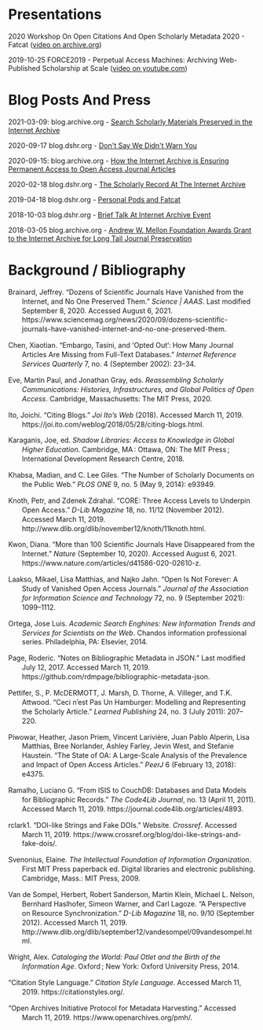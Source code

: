 
# Presentations

2020 Workshop On Open Citations And Open Scholarly Metadata 2020 - Fatcat ([video on archive.org](https://archive.org/details/fatcat_workshop_open_citations_open_scholarly_metadata_2020))

2019-10-25 FORCE2019 - Perpetual Access Machines: Archiving Web-Published Scholarship at Scale ([video on youtube.com](https://www.youtube.com/watch?v=PARqfbYIdXQ))


# Blog Posts And Press

2021-03-09: blog.archive.org - [Search Scholarly Materials Preserved in the Internet Archive](http://blog.archive.org/2021/03/09/search-scholarly-materials-preserved-in-the-internet-archive/)

2020-09-17 blog.dshr.org - [Don't Say We Didn't Warn You](https://blog.dshr.org/2020/09/dont-say-we-didnt-warn-you.html)

2020-09-15: blog.archive.org - [How the Internet Archive is Ensuring Permanent Access to Open Access Journal Articles](http://blog.archive.org/2020/09/15/how-the-internet-archive-is-ensuring-permanent-access-to-open-access-journal-articles/)

2020-02-18 blog.dshr.org - [The Scholarly Record At The Internet Archive](https://blog.dshr.org/2020/02/the-scholarly-record-at-internet-archive.html)

2019-04-18 blog.dshr.org - [Personal Pods and Fatcat](https://blog.dshr.org/2019/04/personal-pods-and-fatcat.html)

2018-10-03 blog.dshr.org - [Brief Talk At Internet Archive Event](https://blog.dshr.org/2018/10/brief-talk-at-internet-archive-event.html)

2018-03-05 blog.archive.org - [Andrew W. Mellon Foundation Awards Grant to the Internet Archive for Long Tail Journal Preservation](https://blog.archive.org/2018/03/05/andrew-w-mellon-foundation-awards-grant-to-the-internet-archive-for-long-tail-journal-preservation/)


# Background / Bibliography

<!-- On zbib.org: https://zbib.org/d795a00c6b0447b7af24fa6cfbcec3f2 -->

<div class="csl-bib-body" style="line-height: 1.35; margin-left: 2em; text-indent:-2em;">
  <div class="csl-entry" style="margin-bottom: 1em;">Brainard, Jeffrey. “Dozens of Scientific Journals Have Vanished from the Internet, and No One Preserved Them.” <i>Science | AAAS</i>. Last modified September 8, 2020. Accessed August 6, 2021. https://www.sciencemag.org/news/2020/09/dozens-scientific-journals-have-vanished-internet-and-no-one-preserved-them.</div>
  <div class="csl-entry" style="margin-bottom: 1em;">Chen, Xiaotian. “Embargo, Tasini, and ‘Opted Out’: How Many Journal Articles Are Missing from Full-Text Databases.” <i>Internet Reference Services Quarterly</i> 7, no. 4 (September 2002): 23–34.</div>
  <div class="csl-entry" style="margin-bottom: 1em;">Eve, Martin Paul, and Jonathan Gray, eds. <i>Reassembling Scholarly Communications: Histories, Infrastructures, and Global Politics of Open Access</i>. Cambridge, Massachusetts: The MIT Press, 2020.</div>
  <div class="csl-entry" style="margin-bottom: 1em;">Ito, Joichi. “Citing Blogs.” <i>Joi Ito’s Web</i> (2018). Accessed March 11, 2019. https://joi.ito.com/weblog/2018/05/28/citing-blogs.html.</div>
  <div class="csl-entry" style="margin-bottom: 1em;">Karaganis, Joe, ed. <i>Shadow Libraries: Access to Knowledge in Global Higher Education</i>. Cambridge, MA : Ottawa, ON: The MIT Press ; International Development Research Centre, 2018.</div>
  <div class="csl-entry" style="margin-bottom: 1em;">Khabsa, Madian, and C. Lee Giles. “The Number of Scholarly Documents on the Public Web.” <i>PLOS ONE</i> 9, no. 5 (May 9, 2014): e93949.</div>
  <div class="csl-entry" style="margin-bottom: 1em;">Knoth, Petr, and Zdenek Zdrahal. “CORE: Three Access Levels to Underpin Open Access.” <i>D-Lib Magazine</i> 18, no. 11/12 (November 2012). Accessed March 11, 2019. http://www.dlib.org/dlib/november12/knoth/11knoth.html.</div>
  <div class="csl-entry" style="margin-bottom: 1em;">Kwon, Diana. “More than 100 Scientific Journals Have Disappeared from the Internet.” <i>Nature</i> (September 10, 2020). Accessed August 6, 2021. https://www.nature.com/articles/d41586-020-02610-z.</div>
  <div class="csl-entry" style="margin-bottom: 1em;">Laakso, Mikael, Lisa Matthias, and Najko Jahn. “Open Is Not Forever: A Study of Vanished Open Access Journals.” <i>Journal of the Association for Information Science and Technology</i> 72, no. 9 (September 2021): 1099–1112.</div>
  <div class="csl-entry" style="margin-bottom: 1em;">Ortega, Jose Luis. <i>Academic Search Enghines: New Information Trends and Services for Scientists on the Web</i>. Chandos information professional series. Philadelphia, PA: Elsevier, 2014.</div>
  <div class="csl-entry" style="margin-bottom: 1em;">Page, Roderic. “Notes on Bibliographic Metadata in JSON.” Last modified July 12, 2017. Accessed March 11, 2019. https://github.com/rdmpage/bibliographic-metadata-json.</div>
  <div class="csl-entry" style="margin-bottom: 1em;">Pettifer, S., P. McDERMOTT, J. Marsh, D. Thorne, A. Villeger, and T.K. Attwood. “Ceci n’est Pas Un Hamburger: Modelling and Representing the Scholarly Article.” <i>Learned Publishing</i> 24, no. 3 (July 2011): 207–220.</div>
  <div class="csl-entry" style="margin-bottom: 1em;">Piwowar, Heather, Jason Priem, Vincent Larivière, Juan Pablo Alperin, Lisa Matthias, Bree Norlander, Ashley Farley, Jevin West, and Stefanie Haustein. “The State of OA: A Large-Scale Analysis of the Prevalence and Impact of Open Access Articles.” <i>PeerJ</i> 6 (February 13, 2018): e4375.</div>
  <div class="csl-entry" style="margin-bottom: 1em;">Ramalho, Luciano G. “From ISIS to CouchDB: Databases and Data Models for Bibliographic Records.” <i>The Code4Lib Journal</i>, no. 13 (April 11, 2011). Accessed March 11, 2019. https://journal.code4lib.org/articles/4893.</div>
  <div class="csl-entry" style="margin-bottom: 1em;">rclark1. “DOI-like Strings and Fake DOIs.” Website. <i>Crossref</i>. Accessed March 11, 2019. https://www.crossref.org/blog/doi-like-strings-and-fake-dois/.</div>
  <div class="csl-entry" style="margin-bottom: 1em;">Svenonius, Elaine. <i>The Intellectual Foundation of Information Organization</i>. First MIT Press paperback ed. Digital libraries and electronic publishing. Cambridge, Mass.: MIT Press, 2009.</div>
  <div class="csl-entry" style="margin-bottom: 1em;">Van de Sompel, Herbert, Robert Sanderson, Martin Klein, Michael L. Nelson, Bernhard Haslhofer, Simeon Warner, and Carl Lagoze. “A Perspective on Resource Synchronization.” <i>D-Lib Magazine</i> 18, no. 9/10 (September 2012). Accessed March 11, 2019. http://www.dlib.org/dlib/september12/vandesompel/09vandesompel.html.</div>
  <div class="csl-entry" style="margin-bottom: 1em;">Wright, Alex. <i>Cataloging the World: Paul Otlet and the Birth of the Information Age</i>. Oxford ; New York: Oxford University Press, 2014.</div>
  <div class="csl-entry" style="margin-bottom: 1em;">“Citation Style Language.” <i>Citation Style Language</i>. Accessed March 11, 2019. https://citationstyles.org/.</div>
  <div class="csl-entry">“Open Archives Initiative Protocol for Metadata Harvesting.” Accessed March 11, 2019. https://www.openarchives.org/pmh/.</div>
</div>
